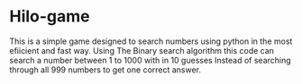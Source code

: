 # Hilo-game
This is a simple game designed to search numbers using python in the most efiicient and fast way.
Using The Binary search algorithm this code can search a number between 1 to 1000 with in 10 guesses Instead of searching through all 999 numbers to get one correct answer.
